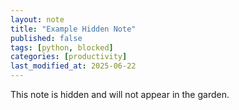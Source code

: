```yaml
---
layout: note
title: "Example Hidden Note"
published: false
tags: [python, blocked]
categories: [productivity]
last_modified_at: 2025-06-22
---
```


This note is hidden and will not appear in the garden.
